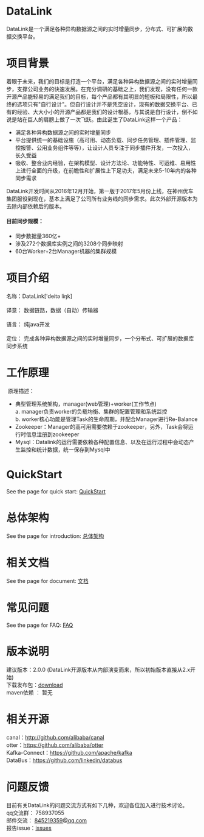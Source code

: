 # DataLink
DataLink是一个满足各种异构数据源之间的实时增量同步，分布式、可扩展的数据交换平台。
# 项目背景
着眼于未来，我们的目标是打造一个平台，满足各种异构数据源之间的实时增量同步，支撑公司业务的快速发展。在充分调研的基础之上，我们发现，没有任何一款开源产品能轻易的满足我们的目标，每个产品都有其明显的短板和局限性，所以最终的选项只有"自行设计"。但自行设计并不是凭空设计，现有的数据交换平台、已有的经验、大大小小的开源产品都是我们的设计根基，与其说是自行设计，倒不如说是站在巨人的肩膀上做了一次飞跃。由此诞生了DataLink这样一个产品：
* 满足各种异构数据源之间的实时增量同步
* 平台提供统一的基础设施（高可用、动态负载、同步任务管理、插件管理、监控报警、公用业务组件等等），让设计人员专注于同步插件开发，一次投入，长久受益
* 吸收、整合业内经验，在架构模型、设计方法论、功能特性、可运维、易用性上进行全面的升级，在前瞻性和扩展性上下足功夫，满足未来5-10年内的各种同步需求

DataLink开发时间从2016年12月开始，第一版于2017年5月份上线，在神州优车集团服役到现在，基本上满足了公司所有业务线的同步需求。此次外部开源版本为去除内部依赖后的版本。
#### 目前同步规模：
* 同步数据量360亿+
* 涉及272个数据库实例之间的3208个同步映射
* 60台Worker+2台Manager机器的集群规模
# 项目介绍
名称：DataLink['deitə liŋk]<br><br>
译意： 数据链路，数据（自动）传输器<br><br>
语言： 纯java开发<br><br>
定位： 完成各种异构数据源之间的实时增量同步，一个分布式、可扩展的数据库同步系统
# 工作原理
![]()
原理描述：
* 典型管理系统架构，manager(web管理)+worker(工作节点)<br>
    a. manager负责worker的负载均衡、集群的配置管理和系统监控<br>
    b. worker核心功能是管理Task的生命周期，并配合Manager进行Re-Balance<br>
* Zookeeper：Manager的高可用需要依赖于zookeeper，另外，Task会将运行时信息注册到zookeeper
* Mysql：Datalink的运行需要依赖各种配置信息、以及在运行过程中会动态产生监控和统计数据，统一保存到Mysql中
# QuickStart
See the page for quick start: [QuickStart]()
# 总体架构
See the page for introduction: [总体架构](https://github.com/ucarGroup/DataLink/wiki/DataLink%E6%80%BB%E4%BD%93%E6%9E%B6%E6%9E%84)
# 相关文档
See the page for document: [文档]()
# 常见问题
See the page for FAQ: [FAQ]()
# 版本说明
建议版本：2.0.0 (DataLink开源版本从内部演变而来，所以初始版本直接从2.x开始)<br>
下载发布包：[download]()<br>
maven依赖 ： 暂无
# 相关开源
canal：http://github.com/alibaba/canal<br>
otter：https://github.com/alibaba/otter<br>
Kafka-Connect：https://github.com/apache/kafka<br>
DataBus：https://github.com/linkedin/databus
# 问题反馈
目前有关DataLink的问题交流方式有如下几种，欢迎各位加入进行技术讨论。<br>
qq交流群： 758937055<br>
邮件交流： 845219359@qq.com<br>
报告issue：[issues](https://github.com/ucarGroup/DataLink/issues)

